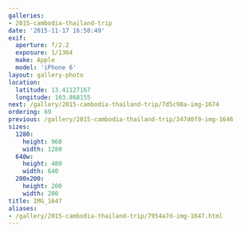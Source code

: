 ```yaml
---
galleries:
- 2015-cambodia-thailand-trip
date: '2015-11-17 16:50:49'
exif:
  aperture: f/2.2
  exposure: 1/1364
  make: Apple
  model: 'iPhone 6'
layout: gallery-photo
location:
  latitude: 13.41127167
  longitude: 103.868155
next: /gallery/2015-cambodia-thailand-trip/7d5c98a-img-1674
ordering: 69
previous: /gallery/2015-cambodia-thailand-trip/347d0f9-img-1646
sizes:
  1280:
    height: 960
    width: 1280
  640w:
    height: 480
    width: 640
  200x200:
    height: 200
    width: 200
title: IMG_1647
aliases:
- /gallery/2015-cambodia-thailand-trip/7954a7d-img-1647.html
---
```

